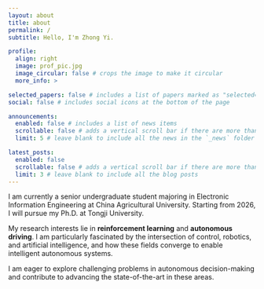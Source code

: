 ```yaml
---
layout: about
title: about
permalink: /
subtitle: Hello, I'm Zhong Yi.

profile:
  align: right
  image: prof_pic.jpg
  image_circular: false # crops the image to make it circular
  more_info: >

selected_papers: false # includes a list of papers marked as "selected={true}"
social: false # includes social icons at the bottom of the page

announcements:
  enabled: false # includes a list of news items
  scrollable: false # adds a vertical scroll bar if there are more than 3 news items
  limit: 5 # leave blank to include all the news in the `_news` folder

latest_posts:
  enabled: false
  scrollable: false # adds a vertical scroll bar if there are more than 3 new posts items
  limit: 3 # leave blank to include all the blog posts
---
```


I am currently a senior undergraduate student majoring in Electronic Information Engineering at China Agricultural University. Starting from 2026, I will pursue my Ph.D. at Tongji University.

My research interests lie in **reinforcement learning** and **autonomous driving**. I am particularly fascinated by the intersection of control, robotics, and artificial intelligence, and how these fields converge to enable intelligent autonomous systems.

I am eager to explore challenging problems in autonomous decision-making and contribute to advancing the state-of-the-art in these areas.

